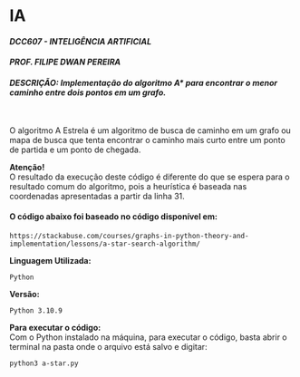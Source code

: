 # IA
 
#### _DCC607 - INTELIGÊNCIA ARTIFICIAL_
#### _PROF. FILIPE DWAN PEREIRA_
#### _DESCRIÇÃO: Implementação do algoritmo A* para encontrar o menor caminho entre dois pontos em um grafo._ 
<br>

O algoritmo A Estrela é um algoritmo de busca de caminho em um grafo ou mapa de busca que tenta encontrar o caminho mais curto entre um ponto de partida e um ponto de chegada.

__Atenção!__ <br>
O resultado da execução deste código é diferente do que se espera para o resultado comum do algoritmo, pois a heurística é baseada nas coordenadas apresentadas a partir da linha 31.
<br>

#### __O código abaixo foi baseado no código disponível em:__ 
    https://stackabuse.com/courses/graphs-in-python-theory-and-implementation/lessons/a-star-search-algorithm/

__Linguagem Utilizada:__

    Python  

__Versão:__ 

    Python 3.10.9

__Para executar o código:__ <br>
Com o Python instalado na máquina, para executar o código, basta abrir o terminal na pasta onde o arquivo está salvo e digitar:  

    python3 a-star.py

